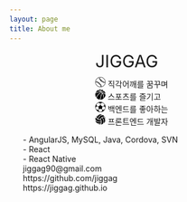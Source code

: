 ```yaml
---
layout: page
title: About me
---
```

<div style="width:200px;margin:auto;">
  <p style="font-size:30px;margin:0 0 10px 0;">JIGGAG</p>
  <p style="margin:0;"><img width="18" height="18" src="/img/baseball.png" /> 직각어깨를 꿈꾸며</p>
  <p style="margin:0;"><img width="18" height="18" src="/img/basketball.png" /> 스포츠를 즐기고</p>
  <p style="margin:0;"><img width="18" height="18" src="/img/football.png" /> 백엔드를 좋아하는</p>
  <p style="margin:0;"><img width="18" height="18" src="/img/volleyball.png" /> 프론트엔드 개발자</p>
</div>  
<ul style="list-style:none;">
  <li>
  - AngularJS, MySQL, Java, Cordova, SVN  
  </li>
  <li>
  - React
  </li>
  <li>
  - React Native
  </li>

  <li>
  jiggag90@gmail.com  
  </li>
  <li>
  https://github.com/jiggag  
  </li>
  <li>
  https://jiggag.github.io  
  </li>
</ul> 
